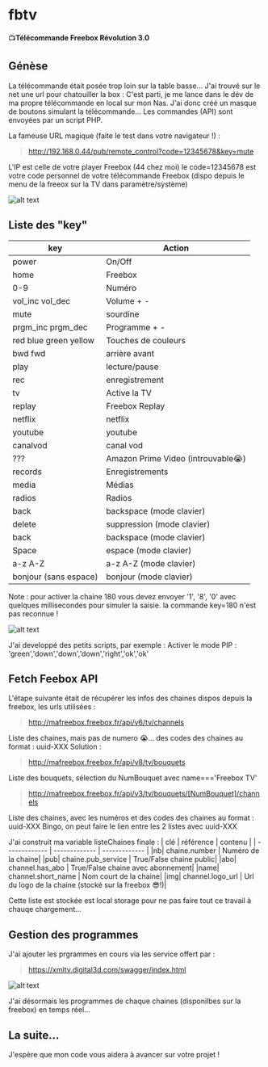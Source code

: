 # fbtv
📺**Télécommande Freebox Révolution 3.0**

## Génèse
La télécommande était posée trop loin sur la table basse...
J'ai trouvé sur le net une url pour chatouiller la box :
C'est parti, je me lance dans le dév de ma propre télécommande en local sur mon Nas.
J'ai donc créé un masque de boutons simulant la télécommande...
Les commandes (API) sont envoyées par un script PHP.

La fameuse URL magique (faite le test dans votre navigateur !) : 
> http://192.168.0.44/pub/remote_control?code=12345678&key=mute

L'IP est celle de votre player Freebox (44 chez moi)
le code=12345678 est votre code personnel de votre télécommande Freebox (dispo depuis le menu de la freeox sur la TV dans paramètre/système)

![alt text](http://82.66.189.112/fbtv/screens/ScreenshotMain.png)


## Liste des "key"

| key  | Action |
| ------------- | ------------- |
| power  | On/Off  |
| home  | Freebox  |
| 0-9  | Numéro  |
| vol_inc vol_dec | Volume + -  |
| mute  | sourdine  |
| prgm_inc prgm_dec | Programme + - |
| red blue green yellow | Touches de couleurs |
| bwd fwd  | arrière avant  |
| play  | lecture/pause  |
| rec  | enregistrement  |
| tv  | Active la TV  |
| replay  | Freebox Replay  |
| netflix  | netflix  |
| youtube  | youtube  |
| canalvod  | canal vod  |
| ???  | Amazon Prime Video (introuvable😭) |
| records  | Enregistrements  |
| media  | Médias  |
| radios  | Radios  |
| back  | backspace (mode clavier) |
| delete  | suppression (mode clavier) |
| back  | backspace (mode clavier) |
| Space  | espace (mode clavier) |
| a-z A-Z  | a-z A-Z (mode clavier) |
| bonjour (sans espace)  | bonjour (mode clavier) |

Note : pour activer la chaine 180 vous devez envoyer '1', '8', '0' avec quelques millisecondes pour simuler la saisie.
la commande key=180 n'est pas reconnue !

![alt text](http://82.66.189.112/fbtv/screens/ScreenshotSpecial.png)

J'ai developpé des petits scripts, par exemple : Activer le mode PIP : 
'green','down','down','down','right','ok','ok'

## Fetch Feebox API
L'étape suivante était de récupérer les infos des chaines dispos depuis la freebox, les urls utilisées :
> http://mafreebox.freebox.fr/api/v6/tv/channels

Liste des chaines, mais pas de numero 😭... des codes des chaines au format : uuid-XXX
Solution : 
> http://mafreebox.freebox.fr/api/v8/tv/bouquets

Liste des bouquets, sélection du NumBouquet avec name==='Freebox TV'
> http://mafreebox.freebox.fr/api/v3/tv/bouquets/[NumBouquet]/channels

Liste des chaines, avec les numéros et des codes des chaines au format : uuid-XXX
Bingo, on peut faire le lien entre les 2 listes avec uuid-XXX

J'ai construit ma variable listeChaines finale :
| clé | référence | contenu |
| ------------- | ------------- | ------------- |
|nb| chaine.number | Numéro de la chaine|
|pub| chaine.pub_service | True/False chaine public|
|abo| channel.has_abo | True/False chaine avec abonnement|
|name| channel.short_name | Nom court de la chaine|
|img| channel.logo_url | Url du logo de la chaine (stocké sur la freebox 😎!)|

Cette liste est stockée est local storage pour ne pas faire tout ce travail à chauqe chargement...

## Gestion des programmes

J'ai ajouter les prgrammes en cours via les service offert par :
> https://xmltv.digital3d.com/swagger/index.html

![alt text](http://82.66.189.112/fbtv/screens/ScreenshotChaines.png)

J'ai désormais les programmes de chaque chaines (disponilbes sur la freebox) en temps réel...

## La suite...

J'espère que mon code vous aidera à avancer sur votre projet !
